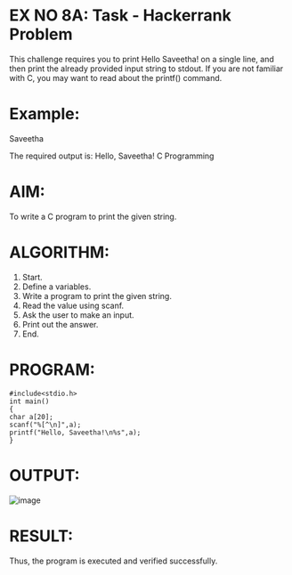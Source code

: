 
# EX NO 8A: Task - Hackerrank Problem

This challenge requires you to print Hello Saveetha! on a single line, and then print the already provided input string to stdout. If you are not familiar with C, you may want to read about the printf() command.

# Example:

Saveetha

The required output is: Hello, Saveetha! C Programming

# AIM:
To write a C program to print the given string.
# ALGORITHM:
1. Start.
2. Define a variables.
3. Write a program to print the given string.
4. Read the value using scanf.
5. Ask the user to make an input.
6. Print out the answer.
7. End.
# PROGRAM:
```
#include<stdio.h>
int main()
{
char a[20];
scanf("%[^\n]",a);
printf("Hello, Saveetha!\n%s",a);
}
```
# OUTPUT:
![image](https://github.com/user-attachments/assets/271a45d4-a6ba-43c0-a45e-b529ef0e63e0)

# RESULT:
Thus, the program is executed and verified successfully.
